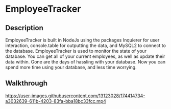 # EmployeeTracker
## Description
EmployeeTracker is built in NodeJs using the packages Inquierer for user interaction, console.table for outputting the data, and MySQL2 to connect to the database. EmployeeTracker is used to monitor the state of your database. You can get all of your current employees, as well as update their data within. Gone are the days of hassling with your database. Now you can spend more time using your database, and less time worrying.

## Walkthrough
https://user-images.githubusercontent.com/13123028/174414734-a3032639-611b-4203-83fa-bba18bc33fcc.mp4
